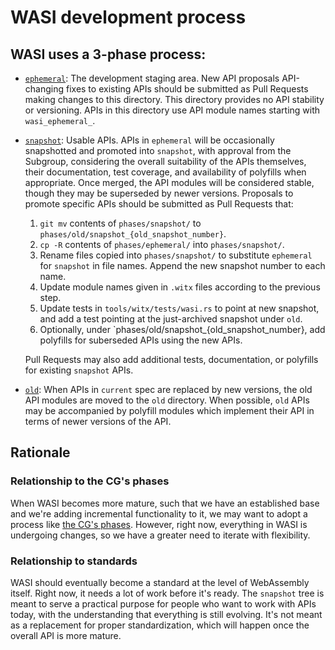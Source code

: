 # WASI development process

## WASI uses a 3-phase process:

- [`ephemeral`](ephemeral): The development staging area. New API
  proposals API-changing fixes to existing APIs should be submitted
  as Pull Requests making changes to this directory. This directory
  provides no API stability or versioning. APIs in this directory use
  API module names starting with `wasi_ephemeral_`.

- [`snapshot`](snapshot): Usable APIs. APIs in `ephemeral` will be
  occasionally snapshotted and promoted into `snapshot`, with approval
  from the Subgroup, considering the overall suitability of the APIs
  themselves, their documentation, test coverage, and availability of
  polyfills when appropriate. Once merged, the API modules will be
  considered stable, though they may be superseded by newer versions.
  Proposals to promote specific APIs should be submitted as Pull Requests
  that:
    1. `git mv` contents of `phases/snapshot/` to
       `phases/old/snapshot_{old_snapshot_number}`.
    2. `cp -R` contents of `phases/ephemeral/` into `phases/snapshot/`.
    3. Rename files copied into `phases/snapshot/` to substitute `ephemeral`
       for `snapshot` in file names. Append the new snapshot number to each
         name.
    4. Update module names given in `.witx` files according to the previous
       step.
    5. Update tests in `tools/witx/tests/wasi.rs` to point at new snapshot, and
       add a test pointing at the just-archived snapshot under `old`.
    6. Optionally, under `phases/old/snapshot_{old_snapshot_number}, add
       polyfills for suberseded APIs using the new APIs.


  Pull Requests may also add additional tests, documentation, or
  polyfills for existing `snapshot` APIs.

- [`old`](old): When APIs in `current` spec are replaced by new
  versions, the old API modules are moved to the `old` directory. When
  possible, `old` APIs may be accompanied by polyfill modules which
  implement their API in terms of newer versions of the API.

## Rationale

### Relationship to the CG's phases

When WASI becomes more mature, such that we have an established base
and we're adding incremental functionality to it, we may want to adopt
a process like [the CG's phases]. However, right now, everything in
WASI is undergoing changes, so we have a greater need to iterate with
flexibility.

### Relationship to standards

WASI should eventually become a standard at the level of WebAssembly
itself. Right now, it needs a lot of work before it's ready. The
`snapshot` tree is meant to serve a practical purpose for people who
want to work with APIs today, with the understanding that everything
is still evolving. It's not meant as a replacement for proper
standardization, which will happen once the overall API is more
mature.

[the CG's phases]: https://github.com/WebAssembly/meetings/blob/master/process/phases.md
